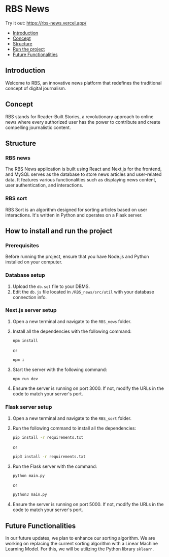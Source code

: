 # RBS News

Try it out: https://rbs-news.vercel.app/

- [Introduction](#introduction)
- [Concept](#concept)
- [Structure](#structure)
- [Run the project](#how-to-install-and-run-the-project)
- [Future Functionalities](#future-functionalities)

## Introduction

Welcome to RBS, an innovative news platform that redefines the traditional concept of digital journalism.

## Concept

RBS stands for Reader-Built Stories, a revolutionary approach to online news where every authorized user has the power to contribute and create compelling journalistic content.

## Structure

### RBS news

The RBS News application is built using React and Next.js for the frontend, and MySQL serves as the database to store news articles and user-related data. It features various functionalities such as displaying news content, user authentication, and interactions.

### RBS sort

RBS Sort is an algorithm designed for sorting articles based on user interactions. It's written in Python and operates on a Flask server.

## How to install and run the project

### Prerequisites

Before running the project, ensure that you have Node.js and Python installed on your computer.

### Database setup

1. Upload the `db.sql` file to your DBMS.
2. Edit the `db.js` file located in `/RBS_news/src/util` with your database connection info.

### Next.js server setup

1. Open a new terminal and navigate to the `RBS_news` folder.
2. Install all the dependencies with the following command:

   ```bash
   npm install
   ```

   or

   ```bash
   npm i
   ```

3. Start the server with the following command:

   ```bash
   npm run dev
   ```

4. Ensure the server is running on port 3000. If not, modify the URLs in the code to match your server's port.

### Flask server setup

1. Open a new terminal and navigate to the `RBS_sort` folder.
2. Run the following command to install all the dependencies:

   ```bash
   pip install -r requirements.txt
   ```

   or

   ```bash
   pip3 install -r requirements.txt
   ```

3. Run the Flask server with the command:

   ```bash
   python main.py
   ```

   or

   ```bash
   python3 main.py
   ```

4. Ensure the server is running on port 5000. If not, modify the URLs in the code to match your server's port.

## Future Functionalities

In our future updates, we plan to enhance our sorting algorithm. We are working on replacing the current sorting algorithm with a Linear Machine Learning Model. For this, we will be utilizing the Python library `sklearn`.
